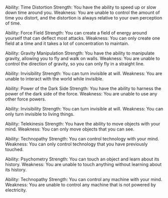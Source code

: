 
Ability: Time Distortion
Strength: You have the ability to speed up or slow down time around you.
Weakness: You are unable to control the amount of time you distort, and the distortion is always relative to your own perception of time.

Ability: Force Field
Strength: You can create a field of energy around yourself that can deflect most attacks.
Weakness: You can only create one field at a time and it takes a lot of concentration to maintain.

Ability: Gravity Manipulation
Strength: You have the ability to manipulate gravity, allowing you to fly and walk on walls.
Weakness: You are unable to control the direction of gravity, so you can only fly in a straight line.

Ability: Invisibility
Strength: You can turn invisible at will.
Weakness: You are unable to interact with the world while invisible.

Ability: Power of the Dark Side
Strength: You have the ability to harness the power of the dark side of the force.
Weakness: You are unable to use any other force powers.

Ability: Invisibility
Strength: You can turn invisible at will.
Weakness: You can only turn invisible to living things.

Ability: Telekinesis
Strength: You have the ability to move objects with your mind.
Weakness: You can only move objects that you can see.

Ability: Technopathy
Strength: You can control technology with your mind.
Weakness: You can only control technology that you have previously touched.

Ability: Psychometry
Strength: You can touch an object and learn about its history.
Weakness: You are unable to touch anything without learning about its history.

Ability: Technopathy
Strength: You can control any machine with your mind.
Weakness: You are unable to control any machine that is not powered by electricity.